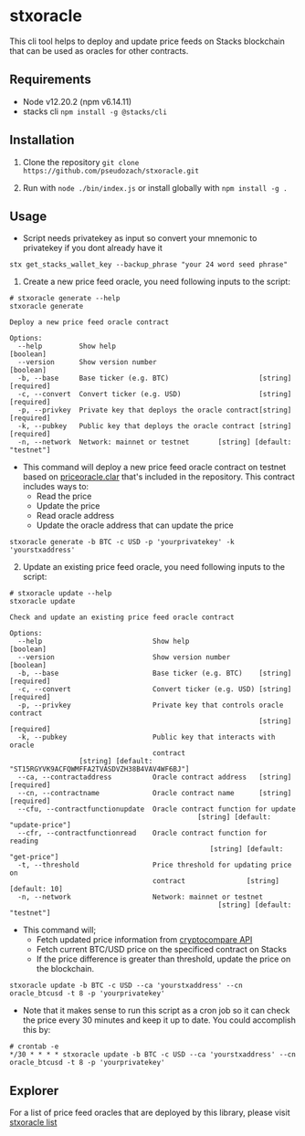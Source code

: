 # stxoracle

This cli tool helps to deploy and update price feeds on Stacks blockchain that can be used as oracles for other contracts.

## Requirements
* Node v12.20.2 (npm v6.14.11)
* stacks cli 
`npm install -g @stacks/cli`

## Installation
1. Clone the repository
```git clone https://github.com/pseudozach/stxoracle.git```

2. Run with `node ./bin/index.js` or install globally with `npm install -g .`

## Usage
* Script needs privatekey as input so convert your mnemonic to privatekey if you dont already have it

```stx get_stacks_wallet_key --backup_phrase "your 24 word seed phrase"```

1. Create a new price feed oracle, you need following inputs to the script:
```
# stxoracle generate --help
stxoracle generate

Deploy a new price feed oracle contract

Options:
  --help         Show help                                             [boolean]
  --version      Show version number                                   [boolean]
  -b, --base     Base ticker (e.g. BTC)                      [string] [required]
  -c, --convert  Convert ticker (e.g. USD)                   [string] [required]
  -p, --privkey  Private key that deploys the oracle contract[string] [required]
  -k, --pubkey   Public key that deploys the oracle contract [string] [required]
  -n, --network  Network: mainnet or testnet       [string] [default: "testnet"]
```

* This command will deploy a new price feed oracle contract on testnet based on [priceoracle.clar](https://github.com/pseudozach/stxoracle/blob/main/priceoracle.clar) that's included in the repository. This contract includes ways to:
  * Read the price
  * Update the price
  * Read oracle address 
  * Update the oracle address that can update the price
```
stxoracle generate -b BTC -c USD -p 'yourprivatekey' -k 'yourstxaddress'
```

2. Update an existing price feed oracle, you need following inputs to the script:
```
# stxoracle update --help
stxoracle update

Check and update an existing price feed oracle contract

Options:
  --help                           Show help                           [boolean]
  --version                        Show version number                 [boolean]
  -b, --base                       Base ticker (e.g. BTC)    [string] [required]
  -c, --convert                    Convert ticker (e.g. USD) [string] [required]
  -p, --privkey                    Private key that controls oracle contract
                                                             [string] [required]
  -k, --pubkey                     Public key that interacts with oracle
                                   contract
                 [string] [default: "ST15RGYVK9ACFQWMFFA2TVASDVZH38B4VAV4WF6BJ"]
  --ca, --contractaddress          Oracle contract address   [string] [required]
  --cn, --contractname             Oracle contract name      [string] [required]
  --cfu, --contractfunctionupdate  Oracle contract function for update
                                              [string] [default: "update-price"]
  --cfr, --contractfunctionread    Oracle contract function for reading
                                                 [string] [default: "get-price"]
  -t, --threshold                  Price threshold for updating price on
                                   contract               [string] [default: 10]
  -n, --network                    Network: mainnet or testnet
                                                   [string] [default: "testnet"]
```

* This command will;
  * Fetch updated price information from [cryptocompare API](https://min-api.cryptocompare.com/documentation)
  * Fetch current BTC/USD price on the specificed contract on Stacks
  * If the price difference is greater than threshold, update the price on the blockchain.

```
stxoracle update -b BTC -c USD --ca 'yourstxaddress' --cn oracle_btcusd -t 8 -p 'yourprivatekey'
```

* Note that it makes sense to run this script as a cron job so it can check the price every 30 minutes and keep it up to date. You could accomplish this by:
```
# crontab -e
*/30 * * * * stxoracle update -b BTC -c USD --ca 'yourstxaddress' --cn oracle_btcusd -t 8 -p 'yourprivatekey'
```

## Explorer
For a list of price feed oracles that are deployed by this library, please visit [stxoracle list](https://github.com/pseudozach/stxoracle/wiki/stxoracle-list)

